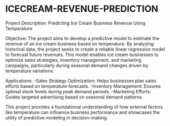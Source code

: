 # ICECREAM-REVENUE-PREDICTION

Project Description: Predicting Ice Cream Business Revenue Using Temperature

Objective:
The project aims to develop a predictive model to estimate the revenue of an ice cream business based on temperature. By analyzing historical data, the project seeks to create a reliable linear regression model to forecast future revenues. This model enables ice cream businesses to optimize sales strategies, inventory management, and marketing campaigns, particularly during seasonal demand changes driven by temperature variations.

Applications:
 -Sales Strategy Optimization: Helps businesses plan sales efforts based on temperature forecasts.
 -Inventory Management: Ensures optimal stock levels during peak demand periods.
 -Marketing Efforts: Guides targeted advertising based on seasonal demand patterns.
 
 This project provides a foundational understanding of how external factors like temperature can influence business performance and showcases the utility of predictive 
 modeling in decision-making.
